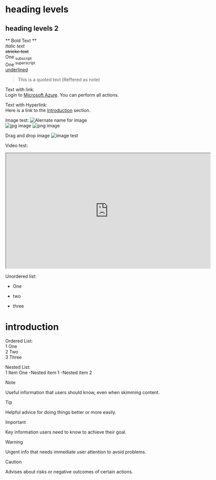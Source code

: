 # heading levels
## heading levels 2

** Bold Text **</br>
_Italic text_</br>
~~stricke text~~</br>
One <sub>subscript</sub></br>
One <sup>superscript</sup></br>
<ins>underlined</ins></br>
>This is a quoted text (Reffered as note)

Text with link:</br>
Login to [Microsoft Azure](https://portal.azure.com/). You can perform all actions.

Text with Hyperlink: </br>
Here is a link to the [Introduction](#introduction) section.

Image test:
![Alernate name for image](https://myoctocat.com/assets/images/base-octocat.svg)</br>
![jpg image](https://github.com/user-attachments/assets/2ea3216f-89df-46bf-9fef-e87497036b75)
![png image](https://github.com/user-attachments/assets/19fd951e-2ea8-49a1-a2cb-e81b0879df63)

Drag and drop image
![image test](https://github.com/user-attachments/assets/7ae61487-60fc-4fd1-ac01-fa5c1daf3df7)

Video test:
<iframe width="640" height="360" src="https://vimeo.com/834416286/21ab2df4f3"></iframe>


Unordered list:</br>
- One
* two
+ three

# introduction

Ordered List: </br>
1 One</br>
2 Two</br>
3 Three</br>

Nested List: </br>
1 Item One
   -Nested item 1
    -Nested item 2

> [!NOTE]
> Useful information that users should know, even when skimming content.

> [!TIP]
> Helpful advice for doing things better or more easily.

> [!IMPORTANT]
> Key information users need to know to achieve their goal.

> [!WARNING]
> Urgent info that needs immediate user attention to avoid problems.

> [!CAUTION]
> Advises about risks or negative outcomes of certain actions.
